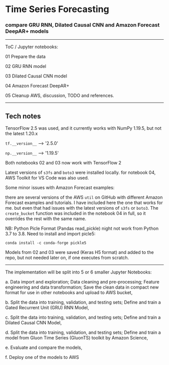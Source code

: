 # Time Series Forecasting

### compare GRU RNN, Dilated Causal CNN and Amazon Forecast DeepAR+ models

--- 


ToC / Jupyter notebooks:

01 Prepare the data

02 GRU RNN model

03 Dilated Causal CNN model

04 Amazon Forecast DeepAR+

05 Cleanup AWS, discussion, TODO and references.


-----


## Tech notes

TensorFlow 2.5 was used, and it currently works with NumPy 1.19.5, but not the latest 1.20.x

`tf.__version__`  -->  '2.5.0'

`np.__version__`  -->  '1.19.5'


Both notebooks 02 and 03 now work with TensorFlow 2


Latest versions of `s3fs` and `boto3` were installed locally.  for notebook 04, AWS Toolkit for VS Code was also used.   



Some minor issues with Amazon Forecast examples:

there are several versions of the AWS `util` on GitHub with different Amazon Forecast examples and tutorials.  I have included here the one that works for me.  but even that had issues with the latest versions of `s3fs` or `boto3`.  The `create_bucket` function was included in the notebook 04 in full, so it overrides the rest with the same name.


NB: Python Picle Format (Pandas read_pickle) night not work from Python 3.7 to 3.8.  Need to install and import picle5:

`conda install -c conda-forge pickle5`


Models from 02 and 03 were saved (Keras H5 format) and added to the repo, but not needed later on, if one executes from scratch.

---

The implementation will be split into 5 or 6 smaller Jupyter Notebooks:

a. Data import and exploration;  Data cleaning and pre-processing;  Feature engineering and data transformation;  Save the clean data in compact new format for use in other notebooks and upload to AWS bucket,

b. Split the data into training, validation, and testing sets;  Define and train a Gated Recurrent Unit (GRU) RNN Model,

c. Split the data into training, validation, and testing sets; Define and train a Dilated Causal CNN Model,

d. Split the data into training, validation, and testing sets; Define and train a model from  Gluon Time Series (GluonTS) toolkit by Amazon Science,

e. Evaluate and compare the models,

f. Deploy one of the models to AWS